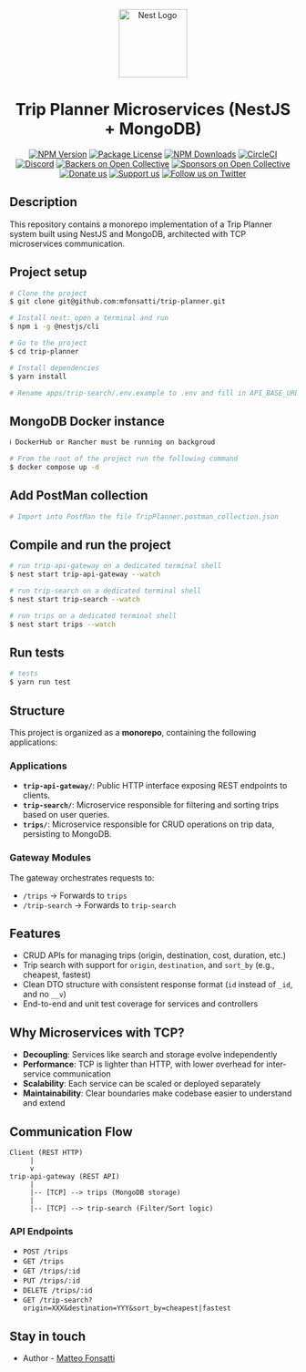 <p align="center">
  <a href="http://nestjs.com/" target="blank"><img src="https://nestjs.com/img/logo-small.svg" width="120" alt="Nest Logo" /></a>
</p>

[circleci-image]: https://img.shields.io/circleci/build/github/nestjs/nest/master?token=abc123def456
[circleci-url]: https://circleci.com/gh/nestjs/nest

  <h1 align="center">Trip Planner Microservices (NestJS + MongoDB)</h1>
    <p align="center">
<a href="https://www.npmjs.com/~nestjscore" target="_blank"><img src="https://img.shields.io/npm/v/@nestjs/core.svg" alt="NPM Version" /></a>
<a href="https://www.npmjs.com/~nestjscore" target="_blank"><img src="https://img.shields.io/npm/l/@nestjs/core.svg" alt="Package License" /></a>
<a href="https://www.npmjs.com/~nestjscore" target="_blank"><img src="https://img.shields.io/npm/dm/@nestjs/common.svg" alt="NPM Downloads" /></a>
<a href="https://circleci.com/gh/nestjs/nest" target="_blank"><img src="https://img.shields.io/circleci/build/github/nestjs/nest/master" alt="CircleCI" /></a>
<a href="https://discord.gg/G7Qnnhy" target="_blank"><img src="https://img.shields.io/badge/discord-online-brightgreen.svg" alt="Discord"/></a>
<a href="https://opencollective.com/nest#backer" target="_blank"><img src="https://opencollective.com/nest/backers/badge.svg" alt="Backers on Open Collective" /></a>
<a href="https://opencollective.com/nest#sponsor" target="_blank"><img src="https://opencollective.com/nest/sponsors/badge.svg" alt="Sponsors on Open Collective" /></a>
  <a href="https://paypal.me/kamilmysliwiec" target="_blank"><img src="https://img.shields.io/badge/Donate-PayPal-ff3f59.svg" alt="Donate us"/></a>
    <a href="https://opencollective.com/nest#sponsor"  target="_blank"><img src="https://img.shields.io/badge/Support%20us-Open%20Collective-41B883.svg" alt="Support us"></a>
  <a href="https://twitter.com/nestframework" target="_blank"><img src="https://img.shields.io/twitter/follow/nestframework.svg?style=social&label=Follow" alt="Follow us on Twitter"></a>
</p>
  <!--[![Backers on Open Collective](https://opencollective.com/nest/backers/badge.svg)](https://opencollective.com/nest#backer)
  [![Sponsors on Open Collective](https://opencollective.com/nest/sponsors/badge.svg)](https://opencollective.com/nest#sponsor)-->

## Description

This repository contains a monorepo implementation of a Trip Planner system built using NestJS and MongoDB, architected with TCP microservices communication.

## Project setup

```bash
# Clone the project
$ git clone git@github.com:mfonsatti/trip-planner.git

# Install nest: open a terminal and run
$ npm i -g @nestjs/cli

# Go to the project
$ cd trip-planner

# Install dependencies
$ yarn install

# Rename apps/trip-search/.env.example to .env and fill in API_BASE_URL and X_API_KEY
```

## MongoDB Docker instance

```bash
ℹ️ DockerHub or Rancher must be running on backgroud

# From the root of the project run the following command
$ docker compose up -d
```

## Add PostMan collection

```bash
# Import into PostMan the file TripPlanner.postman_collection.json
```

## Compile and run the project

```bash
# run trip-api-gateway on a dedicated terminal shell
$ nest start trip-api-gateway --watch

# run trip-search on a dedicated terminal shell
$ nest start trip-search --watch

# run trips on a dedicated terminal shell
$ nest start trips --watch
```

## Run tests

```bash
# tests
$ yarn run test
```

## Structure

This project is organized as a **monorepo**, containing the following applications:

### Applications

* **`trip-api-gateway/`**: Public HTTP interface exposing REST endpoints to clients.
* **`trip-search/`**: Microservice responsible for filtering and sorting trips based on user queries.
* **`trips/`**: Microservice responsible for CRUD operations on trip data, persisting to MongoDB.

### Gateway Modules

The gateway orchestrates requests to:

* `/trips` → Forwards to `trips`
* `/trip-search` → Forwards to `trip-search`

## Features

* CRUD APIs for managing trips (origin, destination, cost, duration, etc.)
* Trip search with support for `origin`, `destination`, and `sort_by` (e.g., cheapest, fastest)
* Clean DTO structure with consistent response format (`id` instead of `_id`, and no `__v`)
* End-to-end and unit test coverage for services and controllers

## Why Microservices with TCP?

* **Decoupling**: Services like search and storage evolve independently
* **Performance**: TCP is lighter than HTTP, with lower overhead for inter-service communication
* **Scalability**: Each service can be scaled or deployed separately
* **Maintainability**: Clear boundaries make codebase easier to understand and extend

## Communication Flow

```text
Client (REST HTTP)
     |
     v
trip-api-gateway (REST API)
     |
     |-- [TCP] --> trips (MongoDB storage)
     |
     |-- [TCP] --> trip-search (Filter/Sort logic)
```

### API Endpoints

* `POST /trips`
* `GET /trips`
* `GET /trips/:id`
* `PUT /trips/:id`
* `DELETE /trips/:id`
* `GET /trip-search?origin=XXX&destination=YYY&sort_by=cheapest|fastest`

## Stay in touch
- Author - [Matteo Fonsatti](https://www.linkedin.com/in/matteo-fonsatti-b02a998a/)

